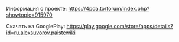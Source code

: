 Информация о проекте:
https://4pda.to/forum/index.php?showtopic=915970

Скачать на GooglePlay:
https://play.google.com/store/apps/details?id=ru.alexsuvorov.paistewiki
